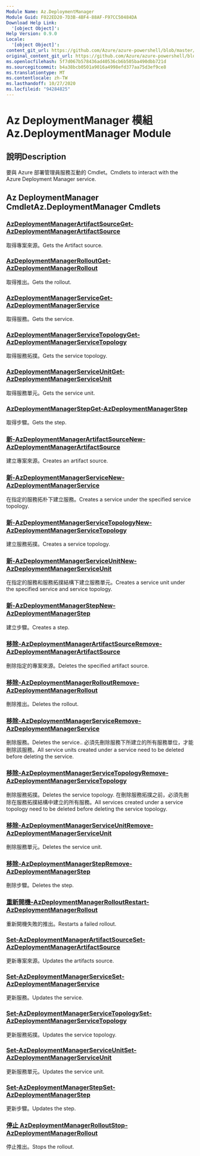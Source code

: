 ```yaml
---
Module Name: Az.DeploymentManager
Module Guid: F022ED20-7D3B-4BF4-88AF-F97CC50484DA
Download Help Link:
  '[object Object]': 
Help Version: 0.9.0
Locale:
  '[object Object]': 
content_git_url: https://github.com/Azure/azure-powershell/blob/master/src/DeploymentManager/DeploymentManager/help/Az.DeploymentManager.md
original_content_git_url: https://github.com/Azure/azure-powershell/blob/master/src/DeploymentManager/DeploymentManager/help/Az.DeploymentManager.md
ms.openlocfilehash: 5f7d067b578436ad40536cb6b505ba490dbb721d
ms.sourcegitcommit: b4a38bcb0501a9016a4998efd377aa75d3ef9ce8
ms.translationtype: MT
ms.contentlocale: zh-TW
ms.lasthandoff: 10/27/2020
ms.locfileid: "94284825"
---
```

# <span data-ttu-id="bf199-101">Az DeploymentManager 模組</span><span class="sxs-lookup"><span data-stu-id="bf199-101">Az.DeploymentManager Module</span></span>
## <span data-ttu-id="bf199-102">說明</span><span class="sxs-lookup"><span data-stu-id="bf199-102">Description</span></span>
<span data-ttu-id="bf199-103">要與 Azure 部署管理員服務互動的 Cmdlet。</span><span class="sxs-lookup"><span data-stu-id="bf199-103">Cmdlets to interact with the Azure Deployment Manager service.</span></span>

## <span data-ttu-id="bf199-104">Az DeploymentManager Cmdlet</span><span class="sxs-lookup"><span data-stu-id="bf199-104">Az.DeploymentManager Cmdlets</span></span>
### [<span data-ttu-id="bf199-105">AzDeploymentManagerArtifactSource</span><span class="sxs-lookup"><span data-stu-id="bf199-105">Get-AzDeploymentManagerArtifactSource</span></span>](Get-AzDeploymentManagerArtifactSource.md)
<span data-ttu-id="bf199-106">取得專案來源。</span><span class="sxs-lookup"><span data-stu-id="bf199-106">Gets the Artifact source.</span></span>

### [<span data-ttu-id="bf199-107">AzDeploymentManagerRollout</span><span class="sxs-lookup"><span data-stu-id="bf199-107">Get-AzDeploymentManagerRollout</span></span>](Get-AzDeploymentManagerRollout.md)
<span data-ttu-id="bf199-108">取得推出。</span><span class="sxs-lookup"><span data-stu-id="bf199-108">Gets the rollout.</span></span>

### [<span data-ttu-id="bf199-109">AzDeploymentManagerService</span><span class="sxs-lookup"><span data-stu-id="bf199-109">Get-AzDeploymentManagerService</span></span>](Get-AzDeploymentManagerService.md)
<span data-ttu-id="bf199-110">取得服務。</span><span class="sxs-lookup"><span data-stu-id="bf199-110">Gets the service.</span></span>

### [<span data-ttu-id="bf199-111">AzDeploymentManagerServiceTopology</span><span class="sxs-lookup"><span data-stu-id="bf199-111">Get-AzDeploymentManagerServiceTopology</span></span>](Get-AzDeploymentManagerServiceTopology.md)
<span data-ttu-id="bf199-112">取得服務拓撲。</span><span class="sxs-lookup"><span data-stu-id="bf199-112">Gets the service topology.</span></span>

### [<span data-ttu-id="bf199-113">AzDeploymentManagerServiceUnit</span><span class="sxs-lookup"><span data-stu-id="bf199-113">Get-AzDeploymentManagerServiceUnit</span></span>](Get-AzDeploymentManagerServiceUnit.md)
<span data-ttu-id="bf199-114">取得服務單元。</span><span class="sxs-lookup"><span data-stu-id="bf199-114">Gets the service unit.</span></span>

### [<span data-ttu-id="bf199-115">AzDeploymentManagerStep</span><span class="sxs-lookup"><span data-stu-id="bf199-115">Get-AzDeploymentManagerStep</span></span>](Get-AzDeploymentManagerStep.md)
<span data-ttu-id="bf199-116">取得步驟。</span><span class="sxs-lookup"><span data-stu-id="bf199-116">Gets the step.</span></span>

### [<span data-ttu-id="bf199-117">新-AzDeploymentManagerArtifactSource</span><span class="sxs-lookup"><span data-stu-id="bf199-117">New-AzDeploymentManagerArtifactSource</span></span>](New-AzDeploymentManagerArtifactSource.md)
<span data-ttu-id="bf199-118">建立專案來源。</span><span class="sxs-lookup"><span data-stu-id="bf199-118">Creates an artifact source.</span></span>

### [<span data-ttu-id="bf199-119">新-AzDeploymentManagerService</span><span class="sxs-lookup"><span data-stu-id="bf199-119">New-AzDeploymentManagerService</span></span>](New-AzDeploymentManagerService.md)
<span data-ttu-id="bf199-120">在指定的服務拓朴下建立服務。</span><span class="sxs-lookup"><span data-stu-id="bf199-120">Creates a service under the specified service topology.</span></span>

### [<span data-ttu-id="bf199-121">新-AzDeploymentManagerServiceTopology</span><span class="sxs-lookup"><span data-stu-id="bf199-121">New-AzDeploymentManagerServiceTopology</span></span>](New-AzDeploymentManagerServiceTopology.md)
<span data-ttu-id="bf199-122">建立服務拓撲。</span><span class="sxs-lookup"><span data-stu-id="bf199-122">Creates a service topology.</span></span>

### [<span data-ttu-id="bf199-123">新-AzDeploymentManagerServiceUnit</span><span class="sxs-lookup"><span data-stu-id="bf199-123">New-AzDeploymentManagerServiceUnit</span></span>](New-AzDeploymentManagerServiceUnit.md)
<span data-ttu-id="bf199-124">在指定的服務和服務拓撲結構下建立服務單元。</span><span class="sxs-lookup"><span data-stu-id="bf199-124">Creates a service unit under the specified service and service topology.</span></span>

### [<span data-ttu-id="bf199-125">新-AzDeploymentManagerStep</span><span class="sxs-lookup"><span data-stu-id="bf199-125">New-AzDeploymentManagerStep</span></span>](New-AzDeploymentManagerStep.md)
<span data-ttu-id="bf199-126">建立步驟。</span><span class="sxs-lookup"><span data-stu-id="bf199-126">Creates a step.</span></span>

### [<span data-ttu-id="bf199-127">移除-AzDeploymentManagerArtifactSource</span><span class="sxs-lookup"><span data-stu-id="bf199-127">Remove-AzDeploymentManagerArtifactSource</span></span>](Remove-AzDeploymentManagerArtifactSource.md)
<span data-ttu-id="bf199-128">刪除指定的專案來源。</span><span class="sxs-lookup"><span data-stu-id="bf199-128">Deletes the specified artifact source.</span></span>

### [<span data-ttu-id="bf199-129">移除-AzDeploymentManagerRollout</span><span class="sxs-lookup"><span data-stu-id="bf199-129">Remove-AzDeploymentManagerRollout</span></span>](Remove-AzDeploymentManagerRollout.md)
<span data-ttu-id="bf199-130">刪除推出。</span><span class="sxs-lookup"><span data-stu-id="bf199-130">Deletes the rollout.</span></span>

### [<span data-ttu-id="bf199-131">移除-AzDeploymentManagerService</span><span class="sxs-lookup"><span data-stu-id="bf199-131">Remove-AzDeploymentManagerService</span></span>](Remove-AzDeploymentManagerService.md)
<span data-ttu-id="bf199-132">刪除服務。</span><span class="sxs-lookup"><span data-stu-id="bf199-132">Deletes the service..</span></span> <span data-ttu-id="bf199-133">必須先刪除服務下所建立的所有服務單位，才能刪除該服務。</span><span class="sxs-lookup"><span data-stu-id="bf199-133">All service units created under a service need to be deleted before deleting the service.</span></span>

### [<span data-ttu-id="bf199-134">移除-AzDeploymentManagerServiceTopology</span><span class="sxs-lookup"><span data-stu-id="bf199-134">Remove-AzDeploymentManagerServiceTopology</span></span>](Remove-AzDeploymentManagerServiceTopology.md)
<span data-ttu-id="bf199-135">刪除服務拓撲。</span><span class="sxs-lookup"><span data-stu-id="bf199-135">Deletes the service topology.</span></span> <span data-ttu-id="bf199-136">在刪除服務拓撲之前，必須先刪除在服務拓撲結構中建立的所有服務。</span><span class="sxs-lookup"><span data-stu-id="bf199-136">All services created under a service topology need to be deleted before deleting the service topology.</span></span>

### [<span data-ttu-id="bf199-137">移除-AzDeploymentManagerServiceUnit</span><span class="sxs-lookup"><span data-stu-id="bf199-137">Remove-AzDeploymentManagerServiceUnit</span></span>](Remove-AzDeploymentManagerServiceUnit.md)
<span data-ttu-id="bf199-138">刪除服務單元。</span><span class="sxs-lookup"><span data-stu-id="bf199-138">Deletes the service unit.</span></span>

### [<span data-ttu-id="bf199-139">移除-AzDeploymentManagerStep</span><span class="sxs-lookup"><span data-stu-id="bf199-139">Remove-AzDeploymentManagerStep</span></span>](Remove-AzDeploymentManagerStep.md)
<span data-ttu-id="bf199-140">刪除步驟。</span><span class="sxs-lookup"><span data-stu-id="bf199-140">Deletes the step.</span></span>

### [<span data-ttu-id="bf199-141">重新開機-AzDeploymentManagerRollout</span><span class="sxs-lookup"><span data-stu-id="bf199-141">Restart-AzDeploymentManagerRollout</span></span>](Restart-AzDeploymentManagerRollout.md)
<span data-ttu-id="bf199-142">重新開機失敗的推出。</span><span class="sxs-lookup"><span data-stu-id="bf199-142">Restarts a failed rollout.</span></span>

### [<span data-ttu-id="bf199-143">Set-AzDeploymentManagerArtifactSource</span><span class="sxs-lookup"><span data-stu-id="bf199-143">Set-AzDeploymentManagerArtifactSource</span></span>](Set-AzDeploymentManagerArtifactSource.md)
<span data-ttu-id="bf199-144">更新專案來源。</span><span class="sxs-lookup"><span data-stu-id="bf199-144">Updates the artifacts source.</span></span>

### [<span data-ttu-id="bf199-145">Set-AzDeploymentManagerService</span><span class="sxs-lookup"><span data-stu-id="bf199-145">Set-AzDeploymentManagerService</span></span>](Set-AzDeploymentManagerService.md)
<span data-ttu-id="bf199-146">更新服務。</span><span class="sxs-lookup"><span data-stu-id="bf199-146">Updates the service.</span></span>

### [<span data-ttu-id="bf199-147">Set-AzDeploymentManagerServiceTopology</span><span class="sxs-lookup"><span data-stu-id="bf199-147">Set-AzDeploymentManagerServiceTopology</span></span>](Set-AzDeploymentManagerServiceTopology.md)
<span data-ttu-id="bf199-148">更新服務拓撲。</span><span class="sxs-lookup"><span data-stu-id="bf199-148">Updates the service topology.</span></span>

### [<span data-ttu-id="bf199-149">Set-AzDeploymentManagerServiceUnit</span><span class="sxs-lookup"><span data-stu-id="bf199-149">Set-AzDeploymentManagerServiceUnit</span></span>](Set-AzDeploymentManagerServiceUnit.md)
<span data-ttu-id="bf199-150">更新服務單元。</span><span class="sxs-lookup"><span data-stu-id="bf199-150">Updates the service unit.</span></span>

### [<span data-ttu-id="bf199-151">Set-AzDeploymentManagerStep</span><span class="sxs-lookup"><span data-stu-id="bf199-151">Set-AzDeploymentManagerStep</span></span>](Set-AzDeploymentManagerStep.md)
<span data-ttu-id="bf199-152">更新步驟。</span><span class="sxs-lookup"><span data-stu-id="bf199-152">Updates the step.</span></span>

### [<span data-ttu-id="bf199-153">停止 AzDeploymentManagerRollout</span><span class="sxs-lookup"><span data-stu-id="bf199-153">Stop-AzDeploymentManagerRollout</span></span>](Stop-AzDeploymentManagerRollout.md)
<span data-ttu-id="bf199-154">停止推出。</span><span class="sxs-lookup"><span data-stu-id="bf199-154">Stops the rollout.</span></span>

